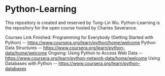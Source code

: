 # Python-Learning
This repository is created and reserved by Tung-Lin Wu.
Python-Learning is the repository for the open course hosted by Charles Severance.

Courses Link
Finished: Programming for Everybody (Getting Started with Python) -- https://www.coursera.org/learn/python/home/welcome
	  Python Data Structures -- https://www.coursera.org/learn/python-data/home/welcome
Ongoing: Using Python to Access Web Data -- https://www.coursera.org/learn/python-network-data/home/welcome
	 Using Databases with Python -- https://www.coursera.org/learn/python-databases
